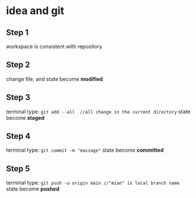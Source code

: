 # idea and git
## Step 1
workspace is consistent with repository

## Step 2
change file, and state become **modified**

## Step 3
terminal type:
`git add --all  //all change in the current directory`
state become **staged**

## Step 4
terminal type:
`git commit -m "massage"`
state become **committed**

## Step 5
terminal type:
`git push -u origin main //"mian" is local branch name`
state become **pushed**